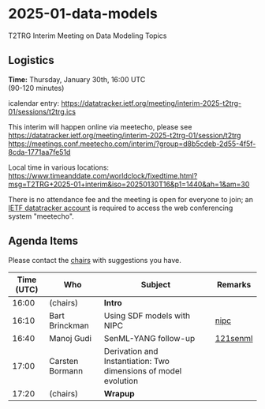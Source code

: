# 2025-01-data-models

T2TRG Interim Meeting on Data Modeling Topics

## Logistics

**Time:** Thursday, January 30th, 16:00 UTC<br>
(90-120 minutes)

icalendar entry: https://datatracker.ietf.org/meeting/interim-2025-t2trg-01/sessions/t2trg.ics

This interim will happen online via meetecho, please see<br>
<https://datatracker.ietf.org/meeting/interim-2025-t2trg-01/session/t2trg><br>
<https://meetings.conf.meetecho.com/interim/?group=d8b5cdeb-2d55-4f5f-8cda-1771aa7fe51d>

Local time in various locations:<br>
<https://www.timeanddate.com/worldclock/fixedtime.html?msg=T2TRG+2025-01+interim&iso=20250130T16&p1=1440&ah=1&am=30>

There is no attendance fee and the meeting is open for everyone to
join; an [IETF datatracker account](https://datatracker.ietf.org/) is
required to access the web conferencing system "meetecho".


## Agenda Items

Please contact the [chairs][] with suggestions you have.

| Time (UTC) | Who             | Subject                                                                           | Remarks           |
|------------|-----------------|-----------------------------------------------------------------------------------|-------------------|
|      16:00 | (chairs)        | **Intro**                                                                         |                   |
|      16:10 | Bart Brinckman  | Using SDF models with NIPC                                                        | [nipc][]          |
|      16:40 | Manoj Gudi      | SenML-YANG follow-up                                                              | [121senml][]      |
|      17:00 | Carsten Bormann | Derivation and Instantiation: Two dimensions of model evolution                   |                   |
|      17:20 | (chairs)        | **Wrapup**                                                                        |                   |

[augmenting]: https://www.rfc-editor.org/rfc/rfc7950#section-4.2.8
[sdfRef]: https://www.ietf.org/archive/id/draft-ietf-asdf-sdf-18.html#name-sdfref
[mapping]: https://www.ietf.org/archive/id/draft-bormann-asdf-sdf-mapping-05.html
[nipc]: https://www.ietf.org/archive/id/draft-ietf-asdf-nipc-03.html
[121matter]: https://datatracker.ietf.org/meeting/121/materials/slides-121-t2trg-converting-interaction-models-between-sdf-and-matter-00
[121senml]: https://datatracker.ietf.org/meeting/121/materials/slides-121-t2trg-sharing-data-models-between-senml-and-coreconf-slides-only-00 
[draft-senml]: https://datatracker.ietf.org/doc/draft-gudi-t2trg-senml-as-coreconf/
[chairs]: mailto:t2trg-chairs@irtf.org
<!-- (compare YANG [augmenting][], [sdfRef][], and SDF [mapping][]) -->
